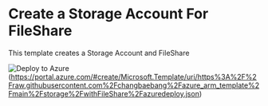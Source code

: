 # Create a Storage Account For FileShare

This template creates a Storage Account and FileShare

![Deploy to Azure](https://aka.ms/deploytoazurebutton)(https://portal.azure.com/#create/Microsoft.Template/uri/https%3A%2F%2Fraw.githubusercontent.com%2Fchangbaebang%2Fazure_arm_template%2Fmain%2Fstorage%2FwithFileShare%2Fazuredeploy.json)

